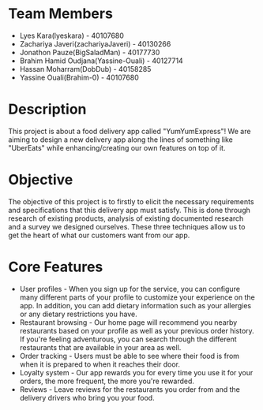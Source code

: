 # Team Members

* Lyes Kara(lyeskara) - 40107680
* Zachariya Javeri(zachariyaJaveri) - 40130266
* Jonathon Pauze(BigSaladMan) - 40177730
* Brahim Hamid Oudjana(Yassine-Ouali) - 40127714
* Hassan Moharram(DobDub) - 40158285
* Yassine Ouali(Brahim-0) - 40107680

# Description 

This project is about a food delivery app called "YumYumExpress"! We are aiming to design a new delivery app along the lines of something like "UberEats" while enhancing/creating our own features on top of it.

# Objective 

The objective of this project is to firstly to elicit the necessary requirements and specifications that this delivery app must satisfy. This is done through research of existing products, analysis of existing documented research and a survey we designed ourselves. These three techniques allow us to get the heart of what our customers want from our app.

# Core Features

* User profiles - When you sign up for the service, you can configure many different parts of your profile to customize your experience on the app. In addition, you can add dietary information such as your allergies or any dietary restrictions you have.
* Restaurant browsing - Our home page will recommend you nearby restaurants based on your profile as well as your previous order history. If you're feeling adventurous, you can search through the different restaurants that are available in your area as well.
* Order tracking - Users must be able to see where their food is from when it is prepared to when it reaches their door.
* Loyalty system - Our app rewards you for every time you use it for your orders, the more frequent, the more you're rewarded.
* Reviews - Leave reviews for the restaurants you order from and the delivery drivers who bring you your food.